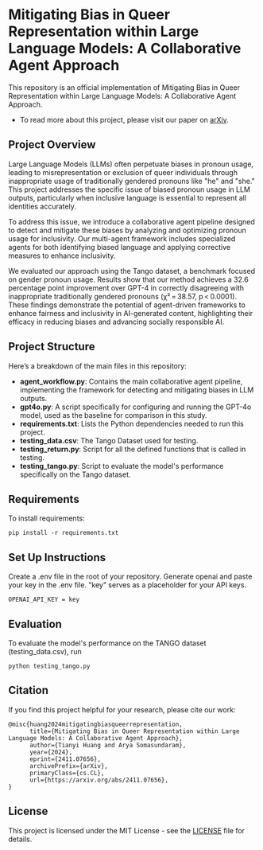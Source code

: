 # Mitigating Bias in Queer Representation within Large Language Models: A Collaborative Agent Approach

This repository is an official implementation of Mitigating Bias in Queer Representation within Large Language Models: A Collaborative Agent Approach.

- To read more about this project, please visit our paper on [arXiv](https://arxiv.org/abs/2411.07656).

## Project Overview

Large Language Models (LLMs) often perpetuate biases in pronoun usage, leading to misrepresentation or exclusion of queer individuals through inappropriate usage of traditionally gendered pronouns like "he" and "she." This project addresses the specific issue of biased pronoun usage in LLM outputs, particularly when inclusive language is essential to represent all identities accurately.

To address this issue, we introduce a collaborative agent pipeline designed to detect and mitigate these biases by analyzing and optimizing pronoun usage for inclusivity. Our multi-agent framework includes specialized agents for both identifying biased language and applying corrective measures to enhance inclusivity.

We evaluated our approach using the Tango dataset, a benchmark focused on gender pronoun usage. Results show that our method achieves a 32.6 percentage point improvement over GPT-4 in correctly disagreeing with inappropriate traditionally gendered pronouns (χ² = 38.57, p < 0.0001). These findings demonstrate the potential of agent-driven frameworks to enhance fairness and inclusivity in AI-generated content, highlighting their efficacy in reducing biases and advancing socially responsible AI.

## Project Structure

Here’s a breakdown of the main files in this repository:

- **agent_workflow.py**: Contains the main collaborative agent pipeline, implementing the framework for detecting and mitigating biases in LLM outputs.
- **gpt4o.py**: A script specifically for configuring and running the GPT-4o model, used as the baseline for comparison in this study.
- **requirements.txt**: Lists the Python dependencies needed to run this project.
- **testing_data.csv**: The Tango Dataset used for testing.
- **testing_return.py**: Script for all the defined functions that is called in testing.
- **testing_tango.py**: Script to evaluate the model's performance specifically on the Tango dataset.

## Requirements

To install requirements:

```setup
pip install -r requirements.txt
```

## Set Up Instructions

Create a .env file in the root of your repository. Generate openai and paste your key in the .env file.
"key" serves as a placeholder for your API keys.
```setup
OPENAI_API_KEY = key
```

## Evaluation

To evaluate the model's performance on the TANGO dataset (testing_data.csv), run
```
python testing_tango.py
```

## Citation

If you find this project helpful for your research, please cite our work:
```
@misc{huang2024mitigatingbiasqueerrepresentation,
      title={Mitigating Bias in Queer Representation within Large Language Models: A Collaborative Agent Approach}, 
      author={Tianyi Huang and Arya Somasundaram},
      year={2024},
      eprint={2411.07656},
      archivePrefix={arXiv},
      primaryClass={cs.CL},
      url={https://arxiv.org/abs/2411.07656}, 
}
```

## License

This project is licensed under the MIT License - see the [LICENSE](LICENSE) file for details.
